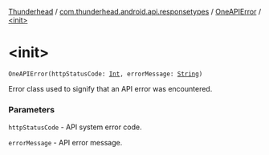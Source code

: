 [Thunderhead](../../index.md) / [com.thunderhead.android.api.responsetypes](../index.md) / [OneAPIError](index.md) / [&lt;init&gt;](./-init-.md)

# &lt;init&gt;

`OneAPIError(httpStatusCode: `[`Int`](https://kotlinlang.org/api/latest/jvm/stdlib/kotlin/-int/index.html)`, errorMessage: `[`String`](https://kotlinlang.org/api/latest/jvm/stdlib/kotlin/-string/index.html)`)`

Error class used to signify that an API error was encountered.

### Parameters

`httpStatusCode` - API system error code.

`errorMessage` - API error message.